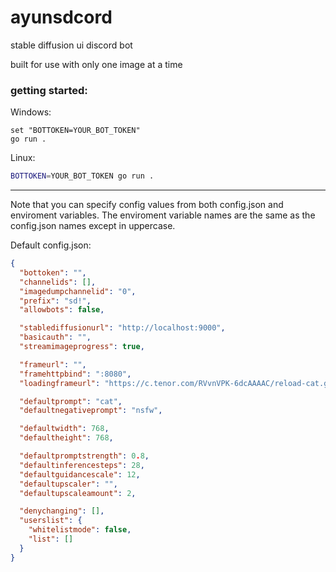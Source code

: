 # ayunsdcord
stable diffusion ui discord bot

built for use with only one image at a time

### getting started:
Windows:
```batch
set "BOTTOKEN=YOUR_BOT_TOKEN"
go run .
```
Linux:
```sh
BOTTOKEN=YOUR_BOT_TOKEN go run .
```

---
Note that you can specify config values from both config.json and enviroment variables. The enviroment variable names are the same as the config.json names except in uppercase.  

Default config.json:
```json
{
  "bottoken": "",
  "channelids": [],
  "imagedumpchannelid": "0",
  "prefix": "sd!",
  "allowbots": false,

  "stablediffusionurl": "http://localhost:9000",
  "basicauth": "",
  "streamimageprogress": true,

  "frameurl": "",
  "framehttpbind": ":8080",
  "loadingframeurl": "https://c.tenor.com/RVvnVPK-6dcAAAAC/reload-cat.gif",

  "defaultprompt": "cat",
  "defaultnegativeprompt": "nsfw",

  "defaultwidth": 768,
  "defaultheight": 768,

  "defaultpromptstrength": 0.8,
  "defaultinferencesteps": 28,
  "defaultguidancescale": 12,
  "defaultupscaler": "",
  "defaultupscaleamount": 2,

  "denychanging": [],
  "userslist": {
    "whitelistmode": false,
    "list": []
  }
}
```
